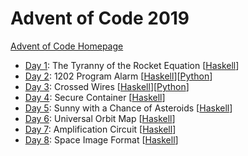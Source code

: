 # Advent of Code 2019

[Advent of Code Homepage](https://adventofcode.com/)

- [Day 1](https://adventofcode.com/2019/day/1): The Tyranny of the Rocket Equation [[Haskell](Haskell/Day01.hs)]
- [Day 2](https://adventofcode.com/2019/day/2): 1202 Program Alarm [[Haskell](Haskell/Day02.hs)][[Python](Python/day02.py)]
- [Day 3](https://adventofcode.com/2019/day/3): Crossed Wires [[Haskell](Haskell/Day03.hs)][[Python](Python/day03.py)]
- [Day 4](https://adventofcode.com/2019/day/4): Secure Container [[Haskell](Haskell/Day04.hs)]
- [Day 5](https://adventofcode.com/2019/day/5): Sunny with a Chance of Asteroids [[Haskell](Haskell/Day05.hs)]
- [Day 6](https://adventofcode.com/2019/day/6): Universal Orbit Map [[Haskell](Haskell/Day06.hs)]
- [Day 7](https://adventofcode.com/2019/day/7): Amplification Circuit [[Haskell](Haskell/Day07.hs)]
- [Day 8](https://adventofcode.com/2019/day/8): Space Image Format [[Haskell](Haskell/Day08.hs)]
